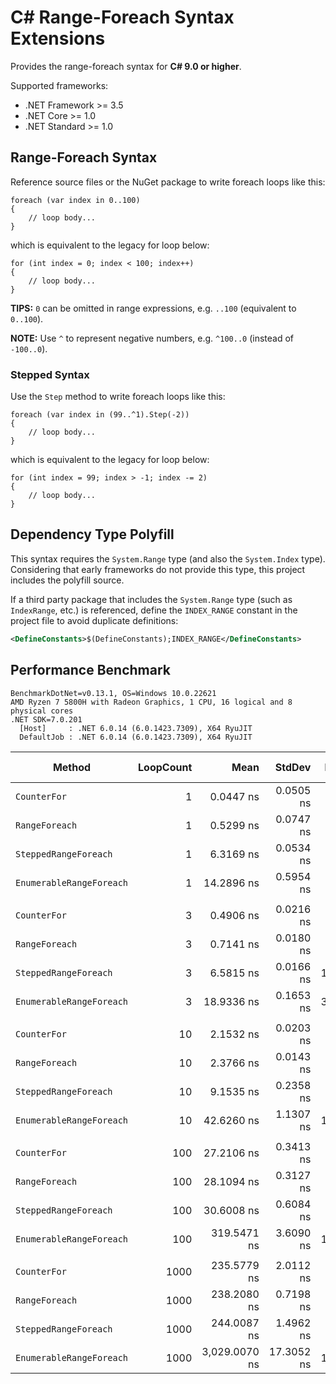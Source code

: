 # C# Range-Foreach Syntax Extensions

Provides the range-foreach syntax for **C# 9.0 or higher**.

Supported frameworks:

* .NET Framework >= 3.5
* .NET Core >= 1.0
* .NET Standard >= 1.0

## Range-Foreach Syntax

Reference source files or the NuGet package to write foreach loops like this:

``` CSharp
foreach (var index in 0..100)
{
    // loop body...
}
```

which is equivalent to the legacy for loop below:

``` CSharp
for (int index = 0; index < 100; index++)
{
    // loop body...
}
```

**TIPS:** `0` can be omitted in range expressions, e.g. `..100` (equivalent to `0..100`).

**NOTE:** Use `^` to represent negative numbers, e.g. `^100..0` (instead of `-100..0`).

### Stepped Syntax

Use the `Step` method to write foreach loops like this:

``` CSharp
foreach (var index in (99..^1).Step(-2))
{
    // loop body...
}
```

which is equivalent to the legacy for loop below:

``` CSharp
for (int index = 99; index > -1; index -= 2)
{
    // loop body...
}
```

## Dependency Type Polyfill

This syntax requires the `System.Range` type (and also the `System.Index` type).
Considering that early frameworks do not provide this type, this project includes the polyfill source.

If a third party package that includes the `System.Range` type (such as `IndexRange`, etc.) is referenced,
define the `INDEX_RANGE` constant in the project file to avoid duplicate definitions:

``` XML
<DefineConstants>$(DefineConstants);INDEX_RANGE</DefineConstants>
```

## Performance Benchmark

``` PlainText
BenchmarkDotNet=v0.13.1, OS=Windows 10.0.22621
AMD Ryzen 7 5800H with Radeon Graphics, 1 CPU, 16 logical and 8 physical cores
.NET SDK=7.0.201
  [Host]     : .NET 6.0.14 (6.0.1423.7309), X64 RyuJIT
  DefaultJob : .NET 6.0.14 (6.0.1423.7309), X64 RyuJIT
```

|                   Method | LoopCount |          Mean |     StdDev | Ratio | Code Size |
|------------------------- |----------:|--------------:|-----------:|------:|----------:|
|             `CounterFor` |         1 |     0.0447 ns |  0.0505 ns |     ? |      20 B |
|           `RangeForeach` |         1 |     0.5299 ns |  0.0747 ns |     ? |      51 B |
|    `SteppedRangeForeach` |         1 |     6.3169 ns |  0.0534 ns |     ? |     163 B |
| `EnumerableRangeForeach` |         1 |    14.2896 ns |  0.5954 ns |     ? |     337 B |
|                          |           |               |            |       |           |
|             `CounterFor` |         3 |     0.4906 ns |  0.0216 ns |  1.00 |      20 B |
|           `RangeForeach` |         3 |     0.7141 ns |  0.0180 ns |  1.46 |      51 B |
|    `SteppedRangeForeach` |         3 |     6.5815 ns |  0.0166 ns | 13.44 |     163 B |
| `EnumerableRangeForeach` |         3 |    18.9336 ns |  0.1653 ns | 38.64 |     337 B |
|                          |           |               |            |       |           |
|             `CounterFor` |        10 |     2.1532 ns |  0.0203 ns |  1.00 |      20 B |
|           `RangeForeach` |        10 |     2.3766 ns |  0.0143 ns |  1.10 |      51 B |
|    `SteppedRangeForeach` |        10 |     9.1535 ns |  0.2358 ns |  4.24 |     163 B |
| `EnumerableRangeForeach` |        10 |    42.6260 ns |  1.1307 ns | 19.76 |     337 B |
|                          |           |               |            |       |           |
|             `CounterFor` |       100 |    27.2106 ns |  0.3413 ns |  1.00 |      20 B |
|           `RangeForeach` |       100 |    28.1094 ns |  0.3127 ns |  1.03 |      51 B |
|    `SteppedRangeForeach` |       100 |    30.6008 ns |  0.6084 ns |  1.13 |     163 B |
| `EnumerableRangeForeach` |       100 |   319.5471 ns |  3.6090 ns | 11.75 |     337 B |
|                          |           |               |            |       |           |
|             `CounterFor` |      1000 |   235.5779 ns |  2.0112 ns |  1.00 |      20 B |
|           `RangeForeach` |      1000 |   238.2080 ns |  0.7198 ns |  1.01 |      51 B |
|    `SteppedRangeForeach` |      1000 |   244.0087 ns |  1.4962 ns |  1.04 |     163 B |
| `EnumerableRangeForeach` |      1000 | 3,029.0070 ns | 17.3052 ns | 12.88 |     337 B |
